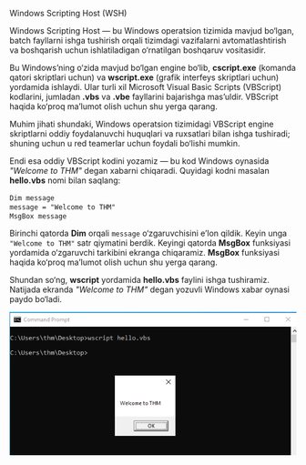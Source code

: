 Windows Scripting Host (WSH)

Windows Scripting Host — bu Windows operatsion tizimida mavjud bo‘lgan, batch fayllarni ishga tushirish orqali tizimdagi vazifalarni avtomatlashtirish va boshqarish uchun ishlatiladigan o‘rnatilgan boshqaruv vositasidir.

Bu Windows’ning o‘zida mavjud bo‘lgan engine bo‘lib, **cscript.exe** (komanda qatori skriptlari uchun) va **wscript.exe** (grafik interfeys skriptlari uchun) yordamida ishlaydi. Ular turli xil Microsoft Visual Basic Scripts (VBScript) kodlarini, jumladan **.vbs** va **.vbe** fayllarini bajarishga mas’uldir. VBScript haqida ko‘proq ma’lumot olish uchun shu yerga qarang.

Muhim jihati shundaki, Windows operatsion tizimidagi VBScript engine skriptlarni oddiy foydalanuvchi huquqlari va ruxsatlari bilan ishga tushiradi; shuning uchun u red teamerlar uchun foydali bo‘lishi mumkin.

Endi esa oddiy VBScript kodini yozamiz — bu kod Windows oynasida *"Welcome to THM"* degan xabarni chiqaradi. Quyidagi kodni masalan **hello.vbs** nomi bilan saqlang:

```vbscript
Dim message
message = "Welcome to THM"
MsgBox message
```

Birinchi qatorda **Dim** orqali `message` o‘zgaruvchisini e’lon qildik. Keyin unga `"Welcome to THM"` satr qiymatini berdik. Keyingi qatorda **MsgBox** funksiyasi yordamida o‘zgaruvchi tarkibini ekranga chiqaramiz. **MsgBox** funksiyasi haqida ko‘proq ma’lumot olish uchun shu yerga qarang.

Shundan so‘ng, **wscript** yordamida **hello.vbs** faylini ishga tushiramiz. Natijada ekranda *"Welcome to THM"* degan yozuvli Windows xabar oynasi paydo bo‘ladi.

![](https://raw.githubusercontent.com/akhatkulov/weaponization/refs/heads/main/Windows%20Scripting%20Host/Windows%20Scripting%20Host.png)
